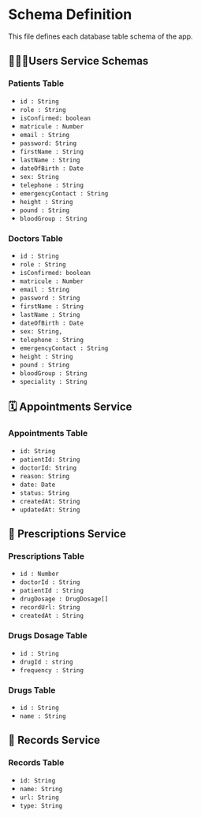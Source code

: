 # Schema Definition

This file defines each database table schema of the app.

## 🧑🏻‍⚕️Users Service Schemas

### Patients Table
- `id : String`
- `role : String`
- `isConfirmed: boolean`
- `matricule : Number`
- `email : String`
- `password: String`
- `firstName : String`
- `lastName : String`
- `dateOfBirth : Date`
- `sex: String` 
- `telephone : String`
- `emergencyContact : String`
- `height : String`
- `pound : String`
- `bloodGroup : String`

### Doctors Table
- `id : String`
- `role : String`
- `isConfirmed: boolean`
- `matricule : Number`
- `email : String`
- `password : String`
- `firstName : String`
- `lastName : String`
- `dateOfBirth : Date`
- `sex: String,` 
- `telephone : String`
- `emergencyContact : String`
- `height : String`
- `pound : String`
- `bloodGroup : String`
- `speciality : String`

## 🗓️ Appointments Service

### Appointments Table
- `id: String`
- `patientId: String`
- `doctorId: String`
- `reason: String`
- `date: Date`
- `status: String`
- `createdAt: String`
- `updatedAt: String`

## 💊 Prescriptions Service

### Prescriptions Table
- `id : Number`
- `doctorId : String`
- `patientId : String`
- `drugDosage : DrugDosage[]`
- `recordUrl: String`
- `createdAt : String`

### Drugs Dosage Table
- `id : String`
- `drugId : string`
- `frequency : String`

### Drugs Table
- `id : String`
- `name : String`

## 📁 Records Service

### Records Table
- `id: String`
- `name: String`
- `url: String`
- `type: String`

